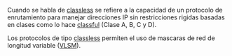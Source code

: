 Cuando se habla de [classless]() se refiere a la capacidad de un protocolo de enrutamiento para manejar direcciones IP sin restricciones rigidas basadas en clases como lo hace [classful](classful.md) (Clase A, B, C y D). 

Los protocolos de tipo [classless]() permiten el uso de mascaras de red de longitud variable ([VLSM](../../../../VLSM.md)). 